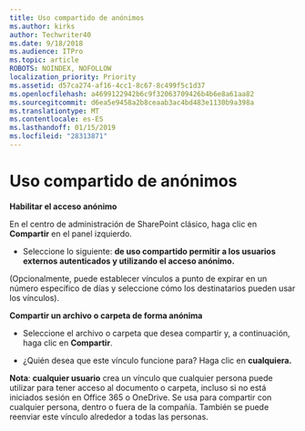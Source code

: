 ```yaml
---
title: Uso compartido de anónimos
ms.author: kirks
author: Techwriter40
ms.date: 9/18/2018
ms.audience: ITPro
ms.topic: article
ROBOTS: NOINDEX, NOFOLLOW
localization_priority: Priority
ms.assetid: d57ca274-af16-4cc1-8c67-8c499f5c1d37
ms.openlocfilehash: a4699122942b6c9f32063709426b4b6e8a61aa82
ms.sourcegitcommit: d6ea5e9458a2b8ceaab3ac4bd483e1130b9a398a
ms.translationtype: MT
ms.contentlocale: es-ES
ms.lasthandoff: 01/15/2019
ms.locfileid: "28313871"
---
```

# <a name="anonymous-sharing"></a>Uso compartido de anónimos

 **Habilitar el acceso anónimo**
  
En el centro de administración de SharePoint clásico, haga clic en **Compartir** en el panel izquierdo. 
  
- Seleccione lo siguiente: **de uso compartido permitir a los usuarios externos autenticados y utilizando el acceso anónimo.**
  
(Opcionalmente, puede establecer vínculos a punto de expirar en un número específico de días y seleccione cómo los destinatarios pueden usar los vínculos).
    
 **Compartir un archivo o carpeta de forma anónima**
  
- Seleccione el archivo o carpeta que desea compartir y, a continuación, haga clic en **Compartir**. 
    
- ¿Quién desea que este vínculo funcione para? Haga clic en **cualquiera.**
  
 **Nota**: **cualquier usuario** crea un vínculo que cualquier persona puede utilizar para tener acceso al documento o carpeta, incluso si no está iniciados sesión en Office 365 o OneDrive. Se usa para compartir con cualquier persona, dentro o fuera de la compañía. También se puede reenviar este vínculo alrededor a todas las personas. 
    

